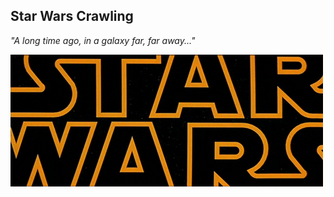 ## Star Wars Crawling 

*"A long time ago, in a galaxy far, far away..."*

![a long time ago...](./giphy.gif)